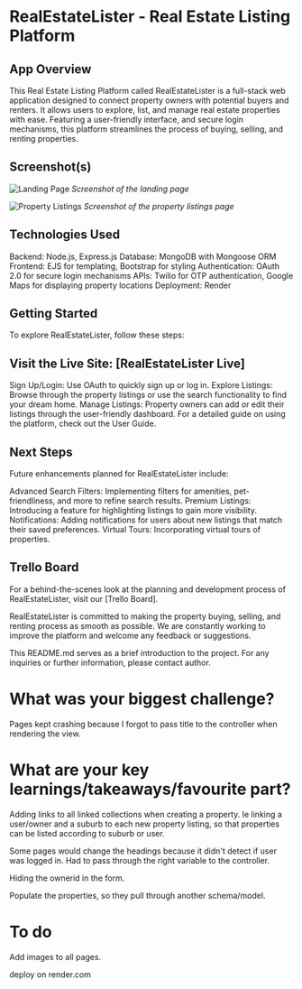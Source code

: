 # RealEstateLister - Real Estate Listing Platform

## App Overview

This Real Estate Listing Platform called RealEstateLister is a full-stack web application designed to connect property owners with potential buyers and renters. It allows users to explore, list, and manage real estate properties with ease. Featuring a user-friendly interface, and secure login mechanisms, this platform streamlines the process of buying, selling, and renting properties.

## Screenshot(s)

![Landing Page](path/to/landing_page_screenshot.png)
_Screenshot of the landing page_

![Property Listings](path/to/property_listings_screenshot.png)
_Screenshot of the property listings page_

## Technologies Used

Backend: Node.js, Express.js
Database: MongoDB with Mongoose ORM
Frontend: EJS for templating, Bootstrap for styling
Authentication: OAuth 2.0 for secure login mechanisms
APIs: Twilio for OTP authentication, Google Maps for displaying property locations
Deployment: Render

## Getting Started

To explore RealEstateLister, follow these steps:

## Visit the Live Site: [RealEstateLister Live]

Sign Up/Login: Use OAuth to quickly sign up or log in.
Explore Listings: Browse through the property listings or use the search functionality to find your dream home.
Manage Listings: Property owners can add or edit their listings through the user-friendly dashboard.
For a detailed guide on using the platform, check out the User Guide.

## Next Steps

Future enhancements planned for RealEstateLister include:

Advanced Search Filters: Implementing filters for amenities, pet-friendliness, and more to refine search results.
Premium Listings: Introducing a feature for highlighting listings to gain more visibility.
Notifications: Adding notifications for users about new listings that match their saved preferences.
Virtual Tours: Incorporating virtual tours of properties.

## Trello Board

For a behind-the-scenes look at the planning and development process of RealEstateLister, visit our [Trello Board].

RealEstateLister is committed to making the property buying, selling, and renting process as smooth as possible. We are constantly working to improve the platform and welcome any feedback or suggestions.

This README.md serves as a brief introduction to the project. For any inquiries or further information, please contact author.

# What was your biggest challenge?

Pages kept crashing because I forgot to pass title to the controller when rendering the view.

# What are your key learnings/takeaways/favourite part?

Adding links to all linked collections when creating a property. Ie linking a user/owner and a suburb to each new property listing, so that properties can be listed according to suburb or user.

Some pages would change the headings because it didn't detect if user was logged in. Had to pass through the right variable to the controller.

Hiding the ownerid in the form.

Populate the properties, so they pull through another schema/model.

# To do
Add images to all pages.

deploy on render.com